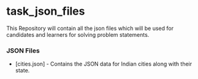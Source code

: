 #  task_json_files
This Repository will contain all the json files which will be used for candidates and learners for solving problem statements.

### JSON Files 
- [cities.json] - Contains the JSON data for Indian cities along with their state.
